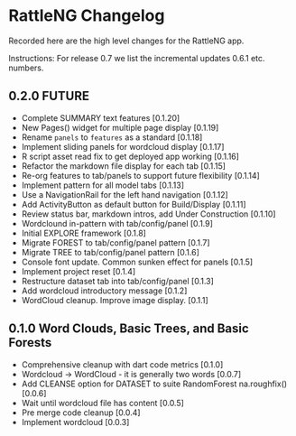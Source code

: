 # RattleNG Changelog

Recorded here are the high level changes for the RattleNG app.

Instructions: For release 0.7 we list the incremental updates 0.6.1 etc.
numbers.

## 0.2.0 FUTURE

+ Complete SUMMARY text features [0.1.20]
+ New Pages() widget for multiple page display [0.1.19]
+ Rename `panels` to `features` as a standard [0.1.18]
+ Implement sliding panels for wordcloud display [0.1.17]
+ R script asset read fix to get deployed app working [0.1.16]
+ Refactor the markdown file display for each tab [0.1.15]
+ Re-org features to tab/panels to support future flexibility [0.1.14]
+ Implement pattern for all model tabs [0.1.13]
+ Use a NavigationRail for the left hand navigation [0.1.12]
+ Add ActivityButton as default button for Build/Display [0.1.11]
+ Review status bar, markdown intros, add Under Construction [0.1.10]
+ Wordclound in-pattern with tab/config/panel [0.1.9]
+ Initial EXPLORE framework [0.1.8]
+ Migrate FOREST to tab/config/panel pattern [0.1.7]
+ Migrate TREE to tab/config/panel pattern [0.1.6]
+ Console font update. Common sunken effect for panels [0.1.5]
+ Implement project reset [0.1.4]
+ Restructure dataset tab into tab/config/panel [0.1.3]
+ Add wordcloud introductory message [0.1.2]
+ WordCloud cleanup. Improve image display. [0.1.1]

## 0.1.0 Word Clouds, Basic Trees, and Basic Forests

+ Comprehensive cleanup with dart code metrics [0.1.0]
+ Wordcloud -> WordCloud - it is generally two words [0.0.7]
+ Add CLEANSE option for DATASET to suite RandomForest na.roughfix() [0.0.6]
+ Wait until wordcloud file has content [0.0.5]
+ Pre merge code cleanup [0.0.4]
+ Implement wordcloud [0.0.3]

